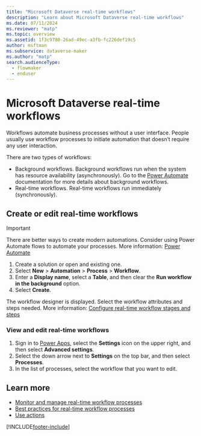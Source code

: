 ```yaml
---
title: "Microsoft Dataverse real-time workflows"
description: "Learn about Microsoft Dataverse real-time workflows"
ms.date: 07/11/2024
ms.reviewer: "matp"
ms.topic: overview
ms.assetid: 1f3c9780-26ad-49ec-a3fb-fc226def19c5
author: msftman
ms.subservice: dataverse-maker
ms.author: "matp"
search.audienceType: 
  - flowmaker
  - enduser
---
```

# Microsoft Dataverse real-time workflows

Workflows automate business processes without a user interface. People usually use workflow processes to initiate automation that doesn’t require any user interaction.

There are two types of workflows:

- Background workflows. Background workflows run when the system has resource availability (asynchronously). Go to the [Power Automate](/power-automate/workflow-processes) documentation for more details about background workflows.
- Real-time workflows. Real-time workflows run immediately (synchronously).

## Create or edit real-time workflows

> [!IMPORTANT]
> There are better ways to create modern automations. Consider using Power Automate flows to automate your processes. More information: [Power Automate](/power-automate/)

1. Create a solution or open and existing one.
1. Select **New** > **Automation** > **Process** > **Workflow**.
1. Enter a **Display name**, select a **Table**, and then clear the **Run workflow in the background** option.
1. Select **Create**.

The workflow designer is displayed. Select the workflow attributes and steps needed. More information: [Configure real-time workflow stages and steps](configure-workflow-steps.md)

### View and edit real-time workflows

1. Sign in to [Power Apps](https://make.powerapps.com), select the **Settings** icon on the upper right, and then select **Advanced settings**.
1. Select the down arrow next to **Settings** on the top bar, and then select **Processes**.
1. In the list of processes, select the workflow that you want to edit.

## Learn more

- [Monitor and manage real-time workflow processes](monitor-manage-processes.md)
- [Best practices for real-time workflow processes](best-practices-workflow-processes.md)
- [Use actions](actions.md)

[!INCLUDE[footer-include](../../includes/footer-banner.md)]

